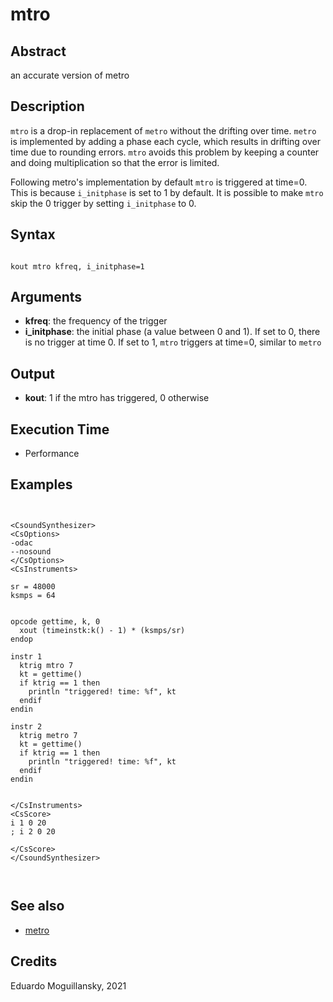 # mtro

## Abstract

an accurate version of metro


## Description

`mtro` is a drop-in replacement of `metro` without the
drifting over time. `metro` is implemented by adding a phase
each cycle, which results in drifting over time due to rounding errors.
`mtro` avoids this problem by keeping a counter and doing multiplication
so that the error is limited.

Following metro's implementation by default `mtro` is triggered at time=0. This
is because `i_initphase` is set to 1 by default. It is possible to make `mtro` skip the
0 trigger by setting `i_initphase` to 0.

## Syntax


```csound

kout mtro kfreq, i_initphase=1

```
    
## Arguments

* **kfreq**: the frequency of the trigger
* **i_initphase**: the initial phase (a value between 0 and 1). If set to 0, there is no trigger at time 0.
	If set to 1, `mtro` triggers at time=0, similar to `metro`

## Output

* **kout**: 1 if the mtro has triggered, 0 otherwise

## Execution Time

* Performance

## Examples


```csound


<CsoundSynthesizer>
<CsOptions>
-odac 
--nosound
</CsOptions>
<CsInstruments>

sr = 48000
ksmps = 64


opcode gettime, k, 0
  xout (timeinstk:k() - 1) * (ksmps/sr)
endop

instr 1
  ktrig mtro 7
  kt = gettime()
  if ktrig == 1 then
    println "triggered! time: %f", kt
  endif
endin

instr 2
  ktrig metro 7
  kt = gettime()
  if ktrig == 1 then
    println "triggered! time: %f", kt
  endif
endin


</CsInstruments>
<CsScore>
i 1 0 20
; i 2 0 20

</CsScore>
</CsoundSynthesizer>



```


## See also

* [metro](https://csound.com/docs/manual/metro.html)


## Credits

Eduardo Moguillansky, 2021
